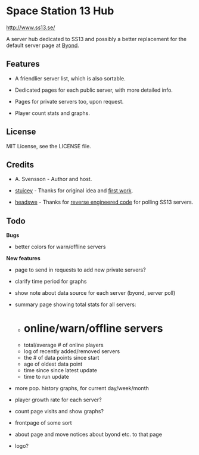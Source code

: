 Space Station 13 Hub
================================================================================

http://www.ss13.se/

A server hub dedicated to SS13 and possibly a better replacement for the default
server page at [Byond](http://www.byond.com/games/exadv1/spacestation13).

Features
--------------------------------------------------------------------------------

- A friendlier server list, which is also sortable.

- Dedicated pages for each public server, with more detailed info.

- Pages for private servers too, upon request.

- Player count stats and graphs.

License
--------------------------------------------------------------------------------
MIT License, see the LICENSE file.

Credits
--------------------------------------------------------------------------------
- A. Svensson - Author and host.

- [stuicey](https://www.reddit.com/user/stuicey) - Thanks for original idea and [first work](https://www.reddit.com/r/SS13/comments/2p6znr/hub_population_data/).

- [headswe](https://www.reddit.com/user/headswe) - Thanks for [reverse engineered code](http://www.reddit.com/r/SS13/comments/31b5im/a_bunch_of_graphs_for_all_servers/cq11nld) for polling SS13 servers.

Todo
--------------------------------------------------------------------------------

**Bugs**

- better colors for warn/offline servers

**New features**

- page to send in requests to add new private servers?

- clarify time period for graphs

- show note about data source for each server (byond, server poll)

- summary page showing total stats for all servers:
    - # online/warn/offline servers
    - total/average # of online players
    - log of recently added/removed servers
    - the # of data points since start
    - age of oldest data point
    - time since since latest update
    - time to run update

- more pop. history graphs, for current day/week/month

- player growth rate for each server?

- count page visits and show graphs?

- frontpage of some sort

- about page and move notices about byond etc. to that page

- logo?

